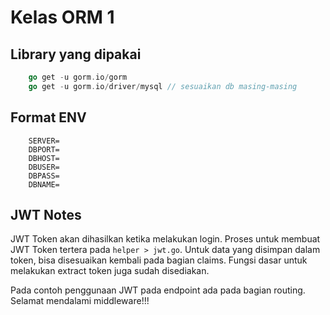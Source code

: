 # Kelas ORM 1

## Library yang dipakai

```go
    go get -u gorm.io/gorm
    go get -u gorm.io/driver/mysql // sesuaikan db masing-masing
```

## Format ENV
```env
    SERVER=
    DBPORT=
    DBHOST=
    DBUSER=
    DBPASS=
    DBNAME=
```

## JWT Notes

JWT Token akan dihasilkan ketika melakukan login.
Proses untuk membuat JWT Token tertera pada `helper > jwt.go`. Untuk data yang disimpan dalam token, bisa disesuaikan kembali pada bagian claims. Fungsi dasar untuk melakukan extract token juga sudah disediakan.

Pada contoh penggunaan JWT pada endpoint ada pada bagian routing. Selamat mendalami middleware!!!